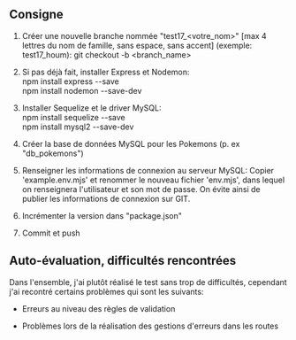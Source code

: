 ## Consigne

1. Créer une nouvelle branche nommée "test17_<votre_nom>" [max 4 lettres du nom de famille, sans espace, sans accent] (exemple: test17_houm):
git checkout -b <branch_name>

2. Si pas déjà fait, installer Express et Nodemon:  
npm install express --save  
npm install nodemon --save-dev

3. Installer Sequelize et le driver MySQL:  
npm install sequelize --save  
npm install mysql2 --save-dev

4. Créer la base de données MySQL pour les Pokemons (p. ex "db_pokemons")

5. Renseigner les informations de connexion au serveur MySQL:
Copier 'example.env.mjs' et renommer le nouveau fichier 'env.mjs', dans lequel on renseignera l'utilisateur et son mot de passe.
On évite ainsi de publier les informations de connexion sur GIT.

6. Incrémenter la version dans "package.json"

7. Commit et push

## Auto-évaluation, difficultés rencontrées

Dans l'ensemble, j'ai plutôt réalisé le test sans trop de difficultés, cependant j'ai recontré certains problèmes qui sont les suivants:

- Erreurs au niveau des règles de validation

- Problèmes lors de la réalisation des gestions d'erreurs dans les routes